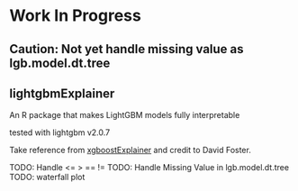 # Work In Progress

## Caution: Not yet handle missing value as lgb.model.dt.tree

## lightgbmExplainer
An R package that makes LightGBM models fully interpretable

tested with lightgbm v2.0.7

Take reference from [xgboostExplainer](https://github.com/AppliedDataSciencePartners/xgboostExplainer) and credit to David Foster.

TODO: Handle <= > == !=
TODO: Handle Missing Value in lgb.model.dt.tree
TODO: waterfall plot
